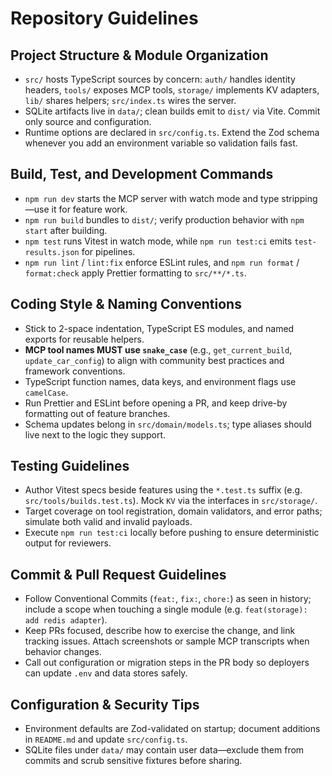 # Repository Guidelines

## Project Structure & Module Organization
- `src/` hosts TypeScript sources by concern: `auth/` handles identity headers, `tools/` exposes MCP tools, `storage/` implements KV adapters, `lib/` shares helpers; `src/index.ts` wires the server.
- SQLite artifacts live in `data/`; clean builds emit to `dist/` via Vite. Commit only source and configuration.
- Runtime options are declared in `src/config.ts`. Extend the Zod schema whenever you add an environment variable so validation fails fast.

## Build, Test, and Development Commands
- `npm run dev` starts the MCP server with watch mode and type stripping—use it for feature work.
- `npm run build` bundles to `dist/`; verify production behavior with `npm start` after building.
- `npm test` runs Vitest in watch mode, while `npm run test:ci` emits `test-results.json` for pipelines.
- `npm run lint` / `lint:fix` enforce ESLint rules, and `npm run format` / `format:check` apply Prettier formatting to `src/**/*.ts`.

## Coding Style & Naming Conventions
- Stick to 2-space indentation, TypeScript ES modules, and named exports for reusable helpers.
- **MCP tool names MUST use `snake_case`** (e.g., `get_current_build`, `update_car_config`) to align with community best practices and framework conventions.
- TypeScript function names, data keys, and environment flags use `camelCase`.
- Run Prettier and ESLint before opening a PR, and keep drive-by formatting out of feature branches.
- Schema updates belong in `src/domain/models.ts`; type aliases should live next to the logic they support.

## Testing Guidelines
- Author Vitest specs beside features using the `*.test.ts` suffix (e.g. `src/tools/builds.test.ts`). Mock `KV` via the interfaces in `src/storage/`.
- Target coverage on tool registration, domain validators, and error paths; simulate both valid and invalid payloads.
- Execute `npm run test:ci` locally before pushing to ensure deterministic output for reviewers.

## Commit & Pull Request Guidelines
- Follow Conventional Commits (`feat:`, `fix:`, `chore:`) as seen in history; include a scope when touching a single module (e.g. `feat(storage): add redis adapter`).
- Keep PRs focused, describe how to exercise the change, and link tracking issues. Attach screenshots or sample MCP transcripts when behavior changes.
- Call out configuration or migration steps in the PR body so deployers can update `.env` and data stores safely.

## Configuration & Security Tips
- Environment defaults are Zod-validated on startup; document additions in `README.md` and update `src/config.ts`.
- SQLite files under `data/` may contain user data—exclude them from commits and scrub sensitive fixtures before sharing.
